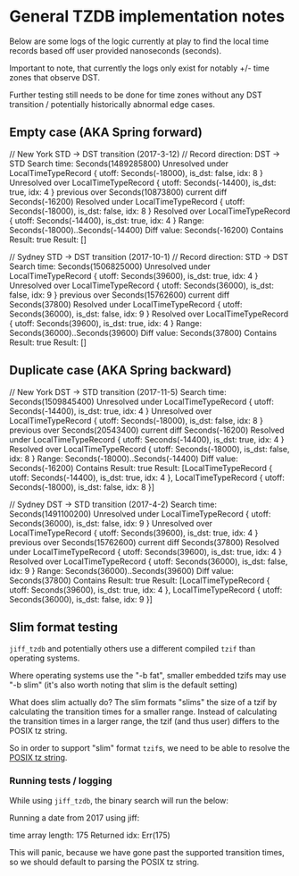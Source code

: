 # General TZDB implementation notes

Below are some logs of the logic currently at play to find the local
time records based off user provided nanoseconds (seconds).

Important to note, that currently the logs only exist for notably +/-
time zones that observe DST.

Further testing still needs to be done for time zones without any DST
transition / potentially historically abnormal edge cases.

## Empty case (AKA Spring forward)

// New York STD -> DST transition (2017-3-12)
// Record direction: DST -> STD
Search time: Seconds(1489285800)
Unresolved under LocalTimeTypeRecord { utoff: Seconds(-18000), is_dst: false, idx: 8 }
Unresolved over LocalTimeTypeRecord { utoff: Seconds(-14400), is_dst: true, idx: 4 }
previous over Seconds(10873800)
current diff Seconds(-16200)
Resolved under LocalTimeTypeRecord { utoff: Seconds(-18000), is_dst: false, idx: 8 }
Resolved over LocalTimeTypeRecord { utoff: Seconds(-14400), is_dst: true, idx: 4 }
Range: Seconds(-18000)..Seconds(-14400)
Diff value: Seconds(-16200)
Contains Result: true
Result: []

// Sydney STD -> DST transition (2017-10-1)
// Record direction: STD -> DST
Search time: Seconds(1506825000)
Unresolved under LocalTimeTypeRecord { utoff: Seconds(39600), is_dst: true, idx: 4 }
Unresolved over LocalTimeTypeRecord { utoff: Seconds(36000), is_dst: false, idx: 9 }
previous over Seconds(15762600)
current diff Seconds(37800)
Resolved under LocalTimeTypeRecord { utoff: Seconds(36000), is_dst: false, idx: 9 }
Resolved over LocalTimeTypeRecord { utoff: Seconds(39600), is_dst: true, idx: 4 }
Range: Seconds(36000)..Seconds(39600)
Diff value: Seconds(37800)
Contains Result: true
Result: []


## Duplicate case (AKA Spring backward)

// New York DST -> STD transition (2017-11-5)
Search time: Seconds(1509845400)
Unresolved under LocalTimeTypeRecord { utoff: Seconds(-14400), is_dst: true, idx: 4 }
Unresolved over LocalTimeTypeRecord { utoff: Seconds(-18000), is_dst: false, idx: 8 }
previous over Seconds(20543400)
current diff Seconds(-16200)
Resolved under LocalTimeTypeRecord { utoff: Seconds(-14400), is_dst: true, idx: 4 }
Resolved over LocalTimeTypeRecord { utoff: Seconds(-18000), is_dst: false, idx: 8 }
Range: Seconds(-18000)..Seconds(-14400)
Diff value: Seconds(-16200)
Contains Result: true
Result: [LocalTimeTypeRecord { utoff: Seconds(-14400), is_dst: true, idx: 4 }, LocalTimeTypeRecord { utoff: Seconds(-18000), is_dst: false, idx: 8 }]

// Sydney DST -> STD transition (2017-4-2)
Search time: Seconds(1491100200)
Unresolved under LocalTimeTypeRecord { utoff: Seconds(36000), is_dst: false, idx: 9 }
Unresolved over LocalTimeTypeRecord { utoff: Seconds(39600), is_dst: true, idx: 4 }
previous over Seconds(15762600)
current diff Seconds(37800)
Resolved under LocalTimeTypeRecord { utoff: Seconds(39600), is_dst: true, idx: 4 }
Resolved over LocalTimeTypeRecord { utoff: Seconds(36000), is_dst: false, idx: 9 }
Range: Seconds(36000)..Seconds(39600)
Diff value: Seconds(37800)
Contains Result: true
Result: [LocalTimeTypeRecord { utoff: Seconds(39600), is_dst: true, idx: 4 }, LocalTimeTypeRecord { utoff: Seconds(36000), is_dst: false, idx: 9 }]

## Slim format testing

`jiff_tzdb` and potentially others use a different compiled `tzif`
than operating systems.

Where operating systems use the "-b fat", smaller embedded tzifs may
use "-b slim" (it's also worth noting that slim is the default setting)

What does slim actually do? The slim formats "slims" the size of a tzif
by calculating the transition times for a smaller range. Instead of calculating
the transition times in a larger range, the tzif (and thus user) differs to
the POSIX tz string.

So in order to support "slim" format `tzif`s, we need to be able to resolve the
[POSIX tz string](glibc-posix-docs).

### Running tests / logging

While using `jiff_tzdb`, the binary search will run the below:

Running a date from 2017 using jiff:

time array length: 175
Returned idx: Err(175)

This will panic, because we have gone past the supported transition times, so
we should default to parsing the POSIX tz string.


[glibc-posix-docs]:https://sourceware.org/glibc/manual/2.40/html_node/Proleptic-TZ.html
